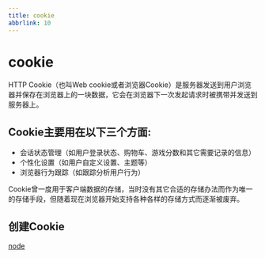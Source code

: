 ```yaml
---
title: cookie
abbrlink: 10
---
```

# cookie

HTTP Cookie（也叫Web cookie或者浏览器Cookie）是服务器发送到用户浏览器并保存在浏览器上的一块数据，它会在浏览器下一次发起请求时被携带并发送到服务器上。


## Cookie主要用在以下三个方面:

- 会话状态管理（如用户登录状态、购物车、游戏分数和其它需要记录的信息）
- 个性化设置（如用户自定义设置、主题等）
- 浏览器行为跟踪（如跟踪分析用户行为）

Cookie曾一度用于客户端数据的存储，当时没有其它合适的存储办法而作为唯一的存储手段，但随着现在浏览器开始支持各种各样的存储方式而逐渐被废弃。


## 创建Cookie
[node](https://nodejs.org/dist/latest-v8.x/docs/api/http.html#http_response_setheader_name_value)

